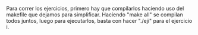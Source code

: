 Para correr los ejercicios, primero hay que compilarlos haciendo uso del makefile que dejamos para simplificar. Haciendo "make all" se compilan todos juntos, luego para ejecutarlos, basta con hacer "./eji" para el ejercicio i.